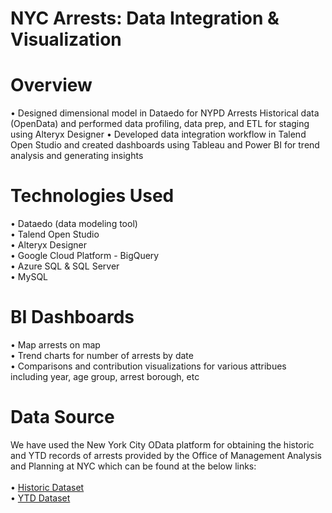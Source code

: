 # NYC Arrests: Data Integration & Visualization

# Overview

• Designed dimensional model in Dataedo for NYPD Arrests Historical data (OpenData) and performed data profiling, data prep, and ETL for staging using Alteryx Designer
• Developed data integration workflow in Talend Open Studio and created dashboards using Tableau and Power BI for trend analysis and generating insights

# Technologies Used

• Dataedo (data modeling tool) <br />
• Talend Open Studio <br />
• Alteryx Designer <br />
• Google Cloud Platform - BigQuery <br />
• Azure SQL & SQL Server <br />
• MySQL <br />

# BI Dashboards

• Map arrests on map <br />
• Trend charts for number of arrests by date <br />
• Comparisons and contribution visualizations for various attribues including year, age group, arrest borough, etc <br />

# Data Source

We have used the New York City OData platform for obtaining the historic and YTD records of arrests provided by the Office of Management Analysis and Planning at NYC which can be found at the below links: <br />  
• [Historic Dataset](https://data.cityofnewyork.us/Public-Safety/NYPD-Arrests-Data-Historic-/8h9b-rp9u) <br />
• [YTD Dataset](https://data.cityofnewyork.us/Public-Safety/NYPD-Arrest-Data-Year-to-Date-/uip8-fykc) <br />
